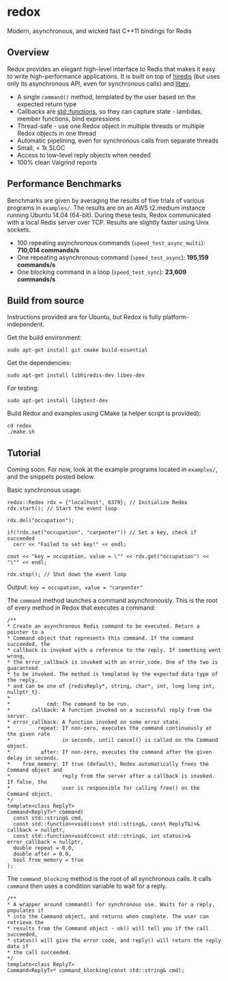 redox
======

Modern, asynchronous, and wicked fast C++11 bindings for Redis

## Overview

Redox provides an elegant high-level interface to Redis that makes it easy to write
high-performance applications. It is built on top of [hiredis](https://github.com/redis/hiredis/)
(but uses only its asynchronous API, even for synchronous calls) and
[libev](http://manpages.ubuntu.com/manpages/raring/man3/ev.3.html).

 * A single `command()` method, templated by the user based on the expected return type
 * Callbacks are [std::functions](http://en.cppreference.com/w/cpp/utility/functional/function),
   so they can capture state - lambdas, member functions, bind expressions
 * Thread-safe - use one Redox object in multiple threads or multiple Redox objects in one thread
 * Automatic pipelining, even for synchronous calls from separate threads
 * Small, < 1k SLOC
 * Access to low-level reply objects when needed
 * 100% clean Valgrind reports

## Performance Benchmarks
Benchmarks are given by averaging the results of five trials of various programs
in `examples/`. The results are on an AWS t2.medium instance running Ubuntu 14.04 (64-bit).
During these tests, Redox communicated with a local Redis server over TCP. Results are
slightly faster using Unix sockets.

 * 100 repeating asynchronous commands (`speed_test_async_multi`): **710,014 commands/s**
 * One repeating asynchronous command (`speed_test_async`): **195,159 commands/s**
 * One blocking command in a loop (`speed_test_sync`): **23,609 commands/s**

## Build from source
Instructions provided are for Ubuntu, but Redox is fully platform-independent.

Get the build environment:

    sudo apt-get install git cmake build-essential

Get the dependencies:

    sudo apt-get install libhiredis-dev libev-dev

For testing:

    sudo apt-get install libgtest-dev

Build Redox and examples using CMake (a helper script is provided):

    cd redox
    ./make.sh

## Tutorial
Coming soon. For now, look at the example programs located in `examples/`, and the snippets
posted below.

Basic synchronous usage:

    redox::Redox rdx = {"localhost", 6379}; // Initialize Redox
    rdx.start(); // Start the event loop

    rdx.del("occupation");

    if(!rdx.set("occupation", "carpenter")) // Set a key, check if succeeded
      cerr << "Failed to set key!" << endl;

    cout << "key = occupation, value = \"" << rdx.get("occupation") << "\"" << endl;

    rdx.stop(); // Shut down the event loop

Output: `key = occupation, value = "carpenter"`

The `command` method launches a command asynchronously. This is the root
of every method in Redox that executes a command:

    /**
    * Create an asynchronous Redis command to be executed. Return a pointer to a
    * Command object that represents this command. If the command succeeded, the
    * callback is invoked with a reference to the reply. If something went wrong,
    * the error_callback is invoked with an error_code. One of the two is guaranteed
    * to be invoked. The method is templated by the expected data type of the reply,
    * and can be one of {redisReply*, string, char*, int, long long int, nullptr_t}.
    *
    *            cmd: The command to be run.
    *       callback: A function invoked on a successful reply from the server.
    * error_callback: A function invoked on some error state.
    *         repeat: If non-zero, executes the command continuously at the given rate
    *                 in seconds, until cancel() is called on the Command object.
    *          after: If non-zero, executes the command after the given delay in seconds.
    *    free_memory: If true (default), Redox automatically frees the Command object and
    *                 reply from the server after a callback is invoked. If false, the
    *                 user is responsible for calling free() on the Command object.
    */
    template<class ReplyT>
    Command<ReplyT>* command(
      const std::string& cmd,
      const std::function<void(const std::string&, const ReplyT&)>& callback = nullptr,
      const std::function<void(const std::string&, int status)>& error_callback = nullptr,
      double repeat = 0.0,
      double after = 0.0,
      bool free_memory = true
    );

The `command_blocking` method is the root of all synchronous calls. It calls `command` then
uses a condition variable to wait for a reply.

    /**
    * A wrapper around command() for synchronous use. Waits for a reply, populates it
    * into the Command object, and returns when complete. The user can retrieve the
    * results from the Command object - ok() will tell you if the call succeeded,
    * status() will give the error code, and reply() will return the reply data if
    * the call succeeded.
    */
    template<class ReplyT>
    Command<ReplyT>* command_blocking(const std::string& cmd);

